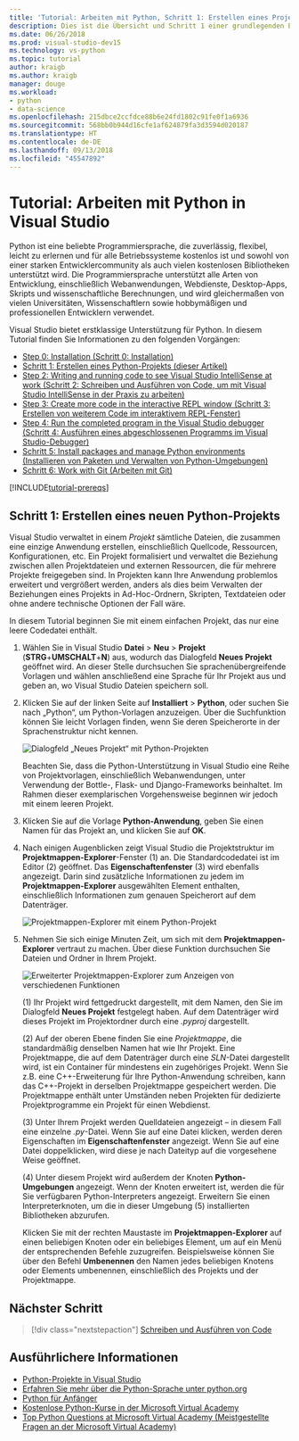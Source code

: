 ```yaml
---
title: 'Tutorial: Arbeiten mit Python, Schritt 1: Erstellen eines Projekts'
description: Dies ist die Übersicht und Schritt 1 einer grundlegenden Einführung in Python-Funktionen in Visual Studio, einschließlich Voraussetzungen und das Erstellen eines neuen Python-Projekts.
ms.date: 06/26/2018
ms.prod: visual-studio-dev15
ms.technology: vs-python
ms.topic: tutorial
author: kraigb
ms.author: kraigb
manager: douge
ms.workload:
- python
- data-science
ms.openlocfilehash: 215dbce2ccfdce88b6e24fd1802c91fe0f1a6936
ms.sourcegitcommit: 568bb0b944d16cfe1af624879fa3d3594d020187
ms.translationtype: HT
ms.contentlocale: de-DE
ms.lasthandoff: 09/13/2018
ms.locfileid: "45547892"
---
```

# <a name="tutorial-work-with-python-in-visual-studio"></a>Tutorial: Arbeiten mit Python in Visual Studio

Python ist eine beliebte Programmiersprache, die zuverlässig, flexibel, leicht zu erlernen und für alle Betriebssysteme kostenlos ist und sowohl von einer starken Entwicklercommunity als auch vielen kostenlosen Bibliotheken unterstützt wird. Die Programmiersprache unterstützt alle Arten von Entwicklung, einschließlich Webanwendungen, Webdienste, Desktop-Apps, Skripts und wissenschaftliche Berechnungen, und wird gleichermaßen von vielen Universitäten, Wissenschaftlern sowie hobbymäßigen und professionellen Entwicklern verwendet.

Visual Studio bietet erstklassige Unterstützung für Python. In diesem Tutorial finden Sie Informationen zu den folgenden Vorgängen:

- [Step 0: Installation (Schritt 0: Installation)](tutorial-working-with-python-in-visual-studio-step-00-installation.md)
- [Schritt 1: Erstellen eines Python-Projekts (dieser Artikel)](#step-1-create-a-new-python-project)
- [Step 2: Writing and running code to see Visual Studio IntelliSense at work (Schritt 2: Schreiben und Ausführen von Code, um mit Visual Studio IntelliSense in der Praxis zu arbeiten)](tutorial-working-with-python-in-visual-studio-step-02-writing-code.md)
- [Step 3: Create more code in the interactive REPL window (Schritt 3: Erstellen von weiterem Code im interaktivem REPL-Fenster)](tutorial-working-with-python-in-visual-studio-step-03-interactive-repl.md)
- [Step 4: Run the completed program in the Visual Studio debugger (Schritt 4: Ausführen eines abgeschlossenen Programms im Visual Studio-Debugger)](tutorial-working-with-python-in-visual-studio-step-04-debugging.md)
- [Schritt 5: Install packages and manage Python environments (Installieren von Paketen und Verwalten von Python-Umgebungen)](tutorial-working-with-python-in-visual-studio-step-05-installing-packages.md)
- [Schritt 6: Work with Git (Arbeiten mit Git)](tutorial-working-with-python-in-visual-studio-step-06-working-with-git.md)

[!INCLUDE[tutorial-prereqs](includes/tutorial-prereqs.md)]

## <a name="step-1-create-a-new-python-project"></a>Schritt 1: Erstellen eines neuen Python-Projekts

Visual Studio verwaltet in einem *Projekt* sämtliche Dateien, die zusammen eine einzige Anwendung erstellen, einschließlich Quellcode, Ressourcen, Konfigurationen, etc. Ein Projekt formalisiert und verwaltet die Beziehung zwischen allen Projektdateien und externen Ressourcen, die für mehrere Projekte freigegeben sind. In Projekten kann Ihre Anwendung problemlos erweitert und vergrößert werden, anders als dies beim Verwalten der Beziehungen eines Projekts in Ad-Hoc-Ordnern, Skripten, Textdateien oder ohne andere technische Optionen der Fall wäre.

In diesem Tutorial beginnen Sie mit einem einfachen Projekt, das nur eine leere Codedatei enthält.

1. Wählen Sie in Visual Studio **Datei** > **Neu** > **Projekt** (**STRG**+**UMSCHALT**+**N**) aus, wodurch das Dialogfeld **Neues Projekt** geöffnet wird. An dieser Stelle durchsuchen Sie sprachenübergreifende Vorlagen und wählen anschließend eine Sprache für Ihr Projekt aus und geben an, wo Visual Studio Dateien speichern soll.

1. Klicken Sie auf der linken Seite auf **Installiert** > **Python**, oder suchen Sie nach „Python“, um Python-Vorlagen anzuzeigen. Über die Suchfunktion können Sie leicht Vorlagen finden, wenn Sie deren Speicherorte in der Sprachenstruktur nicht kennen.

    ![Dialogfeld „Neues Projekt“ mit Python-Projekten](media/vs-getting-started-python-01-new-project.png)

    Beachten Sie, dass die Python-Unterstützung in Visual Studio eine Reihe von Projektvorlagen, einschließlich Webanwendungen, unter Verwendung der Bottle-, Flask- und Django-Frameworks beinhaltet. Im Rahmen dieser exemplarischen Vorgehensweise beginnen wir jedoch mit einem leeren Projekt.

1. Klicken Sie auf die Vorlage **Python-Anwendung**, geben Sie einen Namen für das Projekt an, und klicken Sie auf **OK**.

1. Nach einigen Augenblicken zeigt Visual Studio die Projektstruktur im **Projektmappen-Explorer**-Fenster (1) an. Die Standardcodedatei ist im Editor (2) geöffnet. Das **Eigenschaftenfenster** (3) wird ebenfalls angezeigt. Darin sind zusätzliche Informationen zu jedem im **Projektmappen-Explorer** ausgewählten Element enthalten, einschließlich Informationen zum genauen Speicherort auf dem Datenträger.

    ![Projektmappen-Explorer mit einem Python-Projekt](media/vs-getting-started-python-02-windows.png)

1. Nehmen Sie sich einige Minuten Zeit, um sich mit dem **Projektmappen-Explorer** vertraut zu machen. Über diese Funktion durchsuchen Sie Dateien und Ordner in Ihrem Projekt.

    ![Erweiterter Projektmappen-Explorer zum Anzeigen von verschiedenen Funktionen](media/vs-getting-started-python-03-solution-explorer.png)

    (1) Ihr Projekt wird fettgedruckt dargestellt, mit dem Namen, den Sie im Dialogfeld **Neues Projekt** festgelegt haben. Auf dem Datenträger wird dieses Projekt im Projektordner durch eine *.pyproj* dargestellt.

    (2) Auf der oberen Ebene finden Sie eine *Projektmappe*, die standardmäßig denselben Namen hat wie Ihr Projekt. Eine Projektmappe, die auf dem Datenträger durch eine *SLN*-Datei dargestellt wird, ist ein Container für mindestens ein zugehöriges Projekt. Wenn Sie z.B. eine C++-Erweiterung für Ihre Python-Anwendung schreiben, kann das C++-Projekt in derselben Projektmappe gespeichert werden. Die Projektmappe enthält unter Umständen neben Projekten für dedizierte Projektprogramme ein Projekt für einen Webdienst. 

    (3) Unter Ihrem Projekt werden Quelldateien angezeigt – in diesem Fall eine einzelne *.py*-Datei. Wenn Sie auf eine Datei klicken, werden deren Eigenschaften im **Eigenschaftenfenster** angezeigt. Wenn Sie auf eine Datei doppelklicken, wird diese je nach Dateityp auf die vorgesehene Weise geöffnet.

    (4) Unter diesem Projekt wird außerdem der Knoten **Python-Umgebungen** angezeigt. Wenn der Knoten erweitert ist, werden die für Sie verfügbaren Python-Interpreters angezeigt. Erweitern Sie einen Interpreterknoten, um die in dieser Umgebung (5) installierten Bibliotheken abzurufen.

    Klicken Sie mit der rechten Maustaste im **Projektmappen-Explorer** auf einen beliebigen Knoten oder ein beliebiges Element, um auf ein Menü der entsprechenden Befehle zuzugreifen. Beispielsweise können Sie über den Befehl **Umbenennen** den Namen jedes beliebigen Knotens oder Elements umbenennen, einschließlich des Projekts und der Projektmappe.

## <a name="next-step"></a>Nächster Schritt

> [!div class="nextstepaction"]
> [Schreiben und Ausführen von Code](tutorial-working-with-python-in-visual-studio-step-02-writing-code.md)

## <a name="go-deeper"></a>Ausführlichere Informationen

- [Python-Projekte in Visual Studio](managing-python-projects-in-visual-studio.md)
- [Erfahren Sie mehr über die Python-Sprache unter python.org](https://www.python.org)
- [Python für Anfänger](https://www.python.org/about/gettingstarted/)
- [Kostenlose Python-Kurse in der Microsoft Virtual Academy](https://mva.microsoft.com/search/SearchResults.aspx#!q=python)
- [Top Python Questions at Microsoft Virtual Academy (Meistgestellte Fragen an der Microsoft Virtual Academy)](https://aka.ms/mva-top-python-questions)
